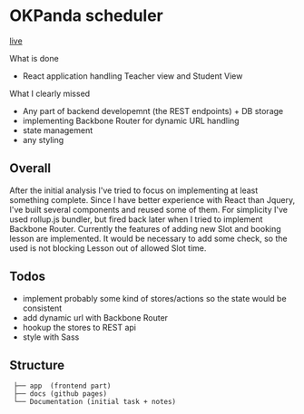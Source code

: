 OKPanda scheduler
=================

[live](https://stereoit.github.io/scheduler/)

What is done
 - React application handling Teacher view and Student View

What I clearly missed
 - Any part of backend developemnt (the REST endpoints) + DB storage
 - implementing Backbone Router for dynamic URL handling
 - state management
 - any styling

 Overall
 -------

 After the initial analysis I've tried to focus on implementing at least something complete. Since I have better experience with React than Jquery, I've built several components and reused some of them. For simplicity I've used rollup.js bundler, but fired back later when I tried to implement Backbone Router. Currently the features of adding new Slot and booking lesson are implemented. It would be necessary to add some check, so the used is not blocking Lesson out of allowed Slot time.

 Todos
 -----
  - implement probably some kind of stores/actions so the state would be consistent
  - add dynamic url with Backbone Router
  - hookup the stores to REST api
  - style with Sass

 Structure
 ---------

     ├── app  (frontend part)
     ├── docs (github pages)
     └── Documentation (initial task + notes)

